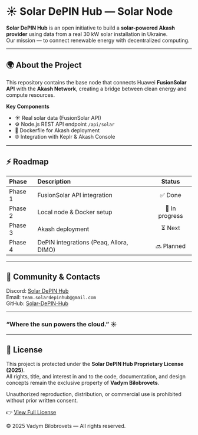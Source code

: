 # ☀️ Solar DePIN Hub — Solar Node

**Solar DePIN Hub** is an open initiative to build a **solar-powered Akash provider** using data from a real 30 kW solar installation in Ukraine.  
Our mission — to connect renewable energy with decentralized computing.

---

## 🌍 About the Project

This repository contains the base node that connects Huawei **FusionSolar API** with the **Akash Network**, creating a bridge between clean energy and compute resources.

**Key Components**
- ☀️ Real solar data (FusionSolar API)
- ⚙️ Node.js REST API endpoint `/api/solar`
- 🧩 Dockerfile for Akash deployment
- 🌐 Integration with Keplr & Akash Console

---

## ⚡ Roadmap

| Phase | Description | Status |
|:--|:--|:--:|
| Phase 1 | FusionSolar API integration | ✅ Done |
| Phase 2 | Local node & Docker setup | 🔄 In progress |
| Phase 3 | Akash deployment | ⏳ Next |
| Phase 4 | DePIN integrations (Peaq, Allora, DIMO) | 🔜 Planned |

---

## 💬 Community & Contacts
Discord: [Solar DePIN Hub](https://discord.gg/)  
Email: `team.solardepinhub@gmail.com`  
GitHub: [Solar-DePIN-Hub](https://github.com/Solar-DePIN-Hub)

---

### “Where the sun powers the cloud.” ☀️

---

## 📄 License

This project is protected under the **Solar DePIN Hub Proprietary License (2025)**.  
All rights, title, and interest in and to the code, documentation, and design concepts remain the exclusive property of **Vadym Bilobrovets**.

Unauthorized reproduction, distribution, or commercial use is prohibited without prior written consent.

👉 [View Full License](./LICENSE.md)

© 2025 Vadym Bilobrovets — All rights reserved.
